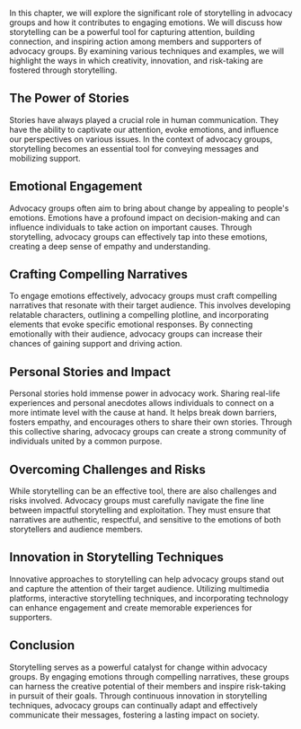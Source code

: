 
In this chapter, we will explore the significant role of storytelling in advocacy groups and how it contributes to engaging emotions. We will discuss how storytelling can be a powerful tool for capturing attention, building connection, and inspiring action among members and supporters of advocacy groups. By examining various techniques and examples, we will highlight the ways in which creativity, innovation, and risk-taking are fostered through storytelling.

The Power of Stories
--------------------

Stories have always played a crucial role in human communication. They have the ability to captivate our attention, evoke emotions, and influence our perspectives on various issues. In the context of advocacy groups, storytelling becomes an essential tool for conveying messages and mobilizing support.

Emotional Engagement
--------------------

Advocacy groups often aim to bring about change by appealing to people's emotions. Emotions have a profound impact on decision-making and can influence individuals to take action on important causes. Through storytelling, advocacy groups can effectively tap into these emotions, creating a deep sense of empathy and understanding.

Crafting Compelling Narratives
------------------------------

To engage emotions effectively, advocacy groups must craft compelling narratives that resonate with their target audience. This involves developing relatable characters, outlining a compelling plotline, and incorporating elements that evoke specific emotional responses. By connecting emotionally with their audience, advocacy groups can increase their chances of gaining support and driving action.

Personal Stories and Impact
---------------------------

Personal stories hold immense power in advocacy work. Sharing real-life experiences and personal anecdotes allows individuals to connect on a more intimate level with the cause at hand. It helps break down barriers, fosters empathy, and encourages others to share their own stories. Through this collective sharing, advocacy groups can create a strong community of individuals united by a common purpose.

Overcoming Challenges and Risks
-------------------------------

While storytelling can be an effective tool, there are also challenges and risks involved. Advocacy groups must carefully navigate the fine line between impactful storytelling and exploitation. They must ensure that narratives are authentic, respectful, and sensitive to the emotions of both storytellers and audience members.

Innovation in Storytelling Techniques
-------------------------------------

Innovative approaches to storytelling can help advocacy groups stand out and capture the attention of their target audience. Utilizing multimedia platforms, interactive storytelling techniques, and incorporating technology can enhance engagement and create memorable experiences for supporters.

Conclusion
----------

Storytelling serves as a powerful catalyst for change within advocacy groups. By engaging emotions through compelling narratives, these groups can harness the creative potential of their members and inspire risk-taking in pursuit of their goals. Through continuous innovation in storytelling techniques, advocacy groups can continually adapt and effectively communicate their messages, fostering a lasting impact on society.
